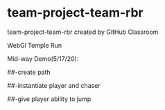 # team-project-team-rbr
team-project-team-rbr created by GitHub Classroom

WebGl Temple Run

Mid-way Demo(5/17/20):

  ##-create path
  
  ##-instantiate player and chaser
  
  ##-give player ability to jump
